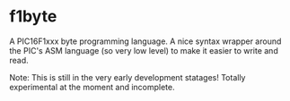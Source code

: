 f1byte
======

A PIC16F1xxx byte programming language. A nice syntax wrapper around the PIC's ASM language (so very low level) to make it easier to write and read.

Note: This is still in the very early development statages!
Totally experimental at the moment and incomplete.
